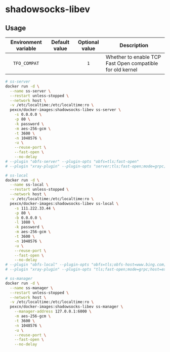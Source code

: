 # shadowsocks-libev

## Usage

Environment variable | Default value | Optional value | Description
:-------------------:|:-------------:|:--------------:|------------
`TFO_COMPAT` | | `1` | Whether to enable TCP Fast Open compatible for old kernel

```bash
# ss-server
docker run -d \
  --name ss-server \
  --restart unless-stopped \
  --network host \
  -v /etc/localtime:/etc/localtime:ro \
  pexcn/docker-images:shadowsocks-libev ss-server \
    -s 0.0.0.0 \
    -p 80 \
    -k password \
    -m aes-256-gcm \
    -t 3600 \
    -n 1048576 \
    -u \
    --reuse-port \
    --fast-open \
    --no-delay
# --plugin "obfs-server" --plugin-opts "obfs=tls;fast-open"
# --plugin "xray-plugin" --plugin-opts "server;tls;fast-open;mode=grpc;host=example.com"

# ss-local
docker run -d \
  --name ss-local \
  --restart unless-stopped \
  --network host \
  -v /etc/localtime:/etc/localtime:ro \
  pexcn/docker-images:shadowsocks-libev ss-local \
    -s 111.222.33.44 \
    -p 80 \
    -b 0.0.0.0 \
    -l 1080 \
    -k password \
    -m aes-256-gcm \
    -t 3600 \
    -n 1048576 \
    -u \
    --reuse-port \
    --fast-open \
    --no-delay
# --plugin "obfs-local" --plugin-opts "obfs=tls;obfs-host=www.bing.com;fast-open"
# --plugin "xray-plugin" --plugin-opts "tls;fast-open;mode=grpc;host=example.com;loglevel=none;mux=5"

# ss-manager
docker run -d \
  --name ss-manager \
  --restart unless-stopped \
  --network host \
  -v /etc/localtime:/etc/localtime:ro \
  pexcn/docker-images:shadowsocks-libev ss-manager \
    --manager-address 127.0.0.1:6000 \
    -m aes-256-gcm \
    -t 3600 \
    -n 1048576 \
    -u \
    --reuse-port \
    --fast-open \
    --no-delay
```
